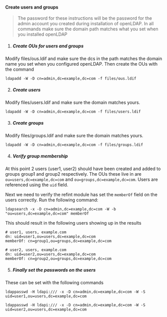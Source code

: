 #### Create users and groups
> The password for these instructions will be the password for the admin account you created during installation of openLDAP.
> In all commands make sure the domain path matches what you set when you installed openLDAP

1) ##### Create OUs for users and groups
Modify files/ous.ldif and make sure the dcs in the path matches the domain name you set when you configured openLDAP.  Then create the OUs with the command
```
ldapadd -W -D cn=admin,dc=example,dc=com -f files/ous.ldif
```

2) ##### Create users
Modify files/users.ldif and make sure the domain matches yours.
```
ldapadd -W -D cn=admin,dc=example,dc=com -f files/users.ldif
```

3) ##### Create groups
Modify files/groups.ldif and make sure the domain matches yours.
```
ldapadd -W -D cn=admin,dc=example,dc=com -f files/groups.ldif
```

4) ##### Verify group membership
At this point 2 users (user1, user2) should have been created and added to groups group1 and group2 respectively.  The OUs these live in are `ou=users,dc=example,dc=com` and `ou=groups,dc=example,dc=com`.  Users are referenced using the `uid` field.

Next we need to verify the refint module has set the `memberOf` field on the users correctly.  Run the following command:
```
ldapsearch -x -D cn=admin,dc=example,dc=com -W -b "ou=users,dc=example,dc=com" memberOf
```

This should result in the following users showing up in the results
```
# user1, users, example.com
dn: uid=user1,ou=users,dc=example,dc=com
memberOf: cn=group1,ou=groups,dc=example,dc=com

# user2, users, example.com
dn: uid=user2,ou=users,dc=example,dc=com
memberOf: cn=group2,ou=groups,dc=example,dc=com
```

5) ##### Finally set the passwords on the users
These can be set with the following commands
```
ldappasswd -H ldapi:/// -x -D cn=admin,dc=example,dc=com -W -S uid=user1,ou=users,dc=example,dc=com
```
```
ldappasswd -H ldapi:/// -x -D cn=admin,dc=example,dc=com -W -S uid=user2,ou=users,dc=example,dc=com
```